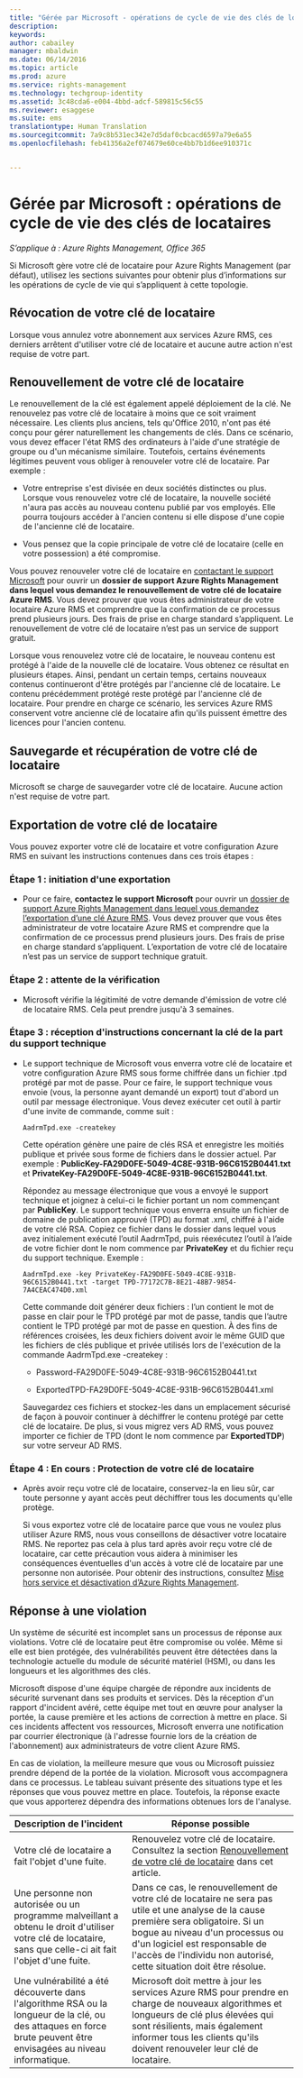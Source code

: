 ```yaml
---
title: "Gérée par Microsoft - opérations de cycle de vie des clés de locataires | Azure RMS"
description: 
keywords: 
author: cabailey
manager: mbaldwin
ms.date: 06/14/2016
ms.topic: article
ms.prod: azure
ms.service: rights-management
ms.technology: techgroup-identity
ms.assetid: 3c48cda6-e004-4bbd-adcf-589815c56c55
ms.reviewer: esaggese
ms.suite: ems
translationtype: Human Translation
ms.sourcegitcommit: 7a9c8b531ec342e7d5daf0cbcacd6597a79e6a55
ms.openlocfilehash: feb41356a2ef074679e60ce4bb7b1d6ee910371c


---
```



# Gérée par Microsoft : opérations de cycle de vie des clés de locataires

*S’applique à : Azure Rights Management, Office 365*

Si Microsoft gère votre clé de locataire pour Azure Rights Management (par défaut), utilisez les sections suivantes pour obtenir plus d’informations sur les opérations de cycle de vie qui s’appliquent à cette topologie.

## Révocation de votre clé de locataire
Lorsque vous annulez votre abonnement aux services Azure RMS, ces derniers arrêtent d'utiliser votre clé de locataire et aucune autre action n'est requise de votre part.

## Renouvellement de votre clé de locataire
Le renouvellement de la clé est également appelé déploiement de la clé. Ne renouvelez pas votre clé de locataire à moins que ce soit vraiment nécessaire. Les clients plus anciens, tels qu'Office 2010, n'ont pas été conçu pour gérer naturellement les changements de clés. Dans ce scénario, vous devez effacer l'état RMS des ordinateurs à l'aide d'une stratégie de groupe ou d'un mécanisme similaire. Toutefois, certains événements légitimes peuvent vous obliger à renouveler votre clé de locataire. Par exemple :

-   Votre entreprise s'est divisée en deux sociétés distinctes ou plus. Lorsque vous renouvelez votre clé de locataire, la nouvelle société n'aura pas accès au nouveau contenu publié par vos employés. Elle pourra toujours accéder à l'ancien contenu si elle dispose d'une copie de l'ancienne clé de locataire.

-   Vous pensez que la copie principale de votre clé de locataire (celle en votre possession) a été compromise.

Vous pouvez renouveler votre clé de locataire en [contactant le support Microsoft](../get-started/information-support.md#to-contact-microsoft-support) pour ouvrir un **dossier de support Azure Rights Management dans lequel vous demandez le renouvellement de votre clé de locataire Azure RMS**. Vous devez prouver que vous êtes administrateur de votre locataire Azure RMS et comprendre que la confirmation de ce processus prend plusieurs jours. Des frais de prise en charge standard s’appliquent. Le renouvellement de votre clé de locataire n’est pas un service de support gratuit.

Lorsque vous renouvelez votre clé de locataire, le nouveau contenu est protégé à l'aide de la nouvelle clé de locataire. Vous obtenez ce résultat en plusieurs étapes. Ainsi, pendant un certain temps, certains nouveaux contenus continueront d'être protégés par l'ancienne clé de locataire. Le contenu précédemment protégé reste protégé par l'ancienne clé de locataire. Pour prendre en charge ce scénario, les services Azure RMS conservent votre ancienne clé de locataire afin qu'ils puissent émettre des licences pour l'ancien contenu.

## Sauvegarde et récupération de votre clé de locataire
Microsoft se charge de sauvegarder votre clé de locataire. Aucune action n'est requise de votre part.

## Exportation de votre clé de locataire
Vous pouvez exporter votre clé de locataire et votre configuration Azure RMS en suivant les instructions contenues dans ces trois étapes :

### Étape 1 : initiation d'une exportation

-   Pour ce faire, **contactez le support Microsoft** pour ouvrir un [dossier de support Azure Rights Management dans lequel vous demandez l’exportation d’une clé Azure RMS](../get-started/information-support.md#to-contact-microsoft-support). Vous devez prouver que vous êtes administrateur de votre locataire Azure RMS et comprendre que la confirmation de ce processus prend plusieurs jours. Des frais de prise en charge standard s’appliquent. L’exportation de votre clé de locataire n’est pas un service de support technique gratuit.

### Étape 2 : attente de la vérification

-   Microsoft vérifie la légitimité de votre demande d'émission de votre clé de locataire RMS. Cela peut prendre jusqu'à 3 semaines.

### Étape 3 : réception d'instructions concernant la clé de la part du support technique

-   Le support technique de Microsoft vous enverra votre clé de locataire et votre configuration Azure RMS sous forme chiffrée dans un fichier .tpd protégé par mot de passe. Pour ce faire, le support technique vous envoie (vous, la personne ayant demandé un export) tout d'abord un outil par message électronique. Vous devez exécuter cet outil à partir d'une invite de commande, comme suit :

    ```
    AadrmTpd.exe -createkey
    ```
    Cette opération génère une paire de clés RSA et enregistre les moitiés publique et privée sous forme de fichiers dans le dossier actuel. Par exemple : **PublicKey-FA29D0FE-5049-4C8E-931B-96C6152B0441.txt** et **PrivateKey-FA29D0FE-5049-4C8E-931B-96C6152B0441.txt**.

    Répondez au message électronique que vous a envoyé le support technique et joignez à celui-ci le fichier portant un nom commençant par **PublicKey**. Le support technique vous enverra ensuite un fichier de domaine de publication approuvé (TPD) au format .xml, chiffré à l'aide de votre clé RSA. Copiez ce fichier dans le dossier dans lequel vous avez initialement exécuté l’outil AadrmTpd, puis réexécutez l’outil à l’aide de votre fichier dont le nom commence par **PrivateKey** et du fichier reçu du support technique. Exemple :

    ```
    AadrmTpd.exe -key PrivateKey-FA29D0FE-5049-4C8E-931B-96C6152B0441.txt -target TPD-77172C7B-8E21-48B7-9854-7A4CEAC474D0.xml
    ```
    Cette commande doit générer deux fichiers : l’un contient le mot de passe en clair pour le TPD protégé par mot de passe, tandis que l’autre contient le TPD protégé par mot de passe en question. À des fins de références croisées, les deux fichiers doivent avoir le même GUID que les fichiers de clés publique et privée utilisés lors de l'exécution de la commande AadrmTpd.exe -createkey :

    -   Password-FA29D0FE-5049-4C8E-931B-96C6152B0441.txt

    -   ExportedTPD-FA29D0FE-5049-4C8E-931B-96C6152B0441.xml

    Sauvegardez ces fichiers et stockez-les dans un emplacement sécurisé de façon à pouvoir continuer à déchiffrer le contenu protégé par cette clé de locataire. De plus, si vous migrez vers AD RMS, vous pouvez importer ce fichier de TPD (dont le nom commence par **ExportedTDP**) sur votre serveur AD RMS.

### Étape 4 : En cours : Protection de votre clé de locataire

-   Après avoir reçu votre clé de locataire, conservez-la en lieu sûr, car toute personne y ayant accès peut déchiffrer tous les documents qu'elle protège.

    Si vous exportez votre clé de locataire parce que vous ne voulez plus utiliser Azure RMS, nous vous conseillons de désactiver votre locataire RMS. Ne reportez pas cela à plus tard après avoir reçu votre clé de locataire, car cette précaution vous aidera à minimiser les conséquences éventuelles d'un accès à votre clé de locataire par une personne non autorisée. Pour obtenir des instructions, consultez [Mise hors service et désactivation d’Azure Rights Management](decommission-deactivate.md).

## Réponse à une violation
Un système de sécurité est incomplet sans un processus de réponse aux violations. Votre clé de locataire peut être compromise ou volée. Même si elle est bien protégée, des vulnérabilités peuvent être détectées dans la technologie actuelle du module de sécurité matériel (HSM), ou dans les longueurs et les algorithmes des clés.

Microsoft dispose d'une équipe chargée de répondre aux incidents de sécurité survenant dans ses produits et services. Dès la réception d'un rapport d'incident avéré, cette équipe met tout en œuvre pour analyser la portée, la cause première et les actions de correction à mettre en place. Si ces incidents affectent vos ressources, Microsoft enverra une notification par courrier électronique (à l'adresse fournie lors de la création de l'abonnement) aux administrateurs de votre client Azure RMS.

En cas de violation, la meilleure mesure que vous ou Microsoft puissiez prendre dépend de la portée de la violation. Microsoft vous accompagnera dans ce processus. Le tableau suivant présente des situations type et les réponses que vous pouvez mettre en place. Toutefois, la réponse exacte que vous apporterez dépendra des informations obtenues lors de l'analyse.

|Description de l'incident|Réponse possible|
|------------------------|-------------------|
|Votre clé de locataire a fait l'objet d'une fuite.|Renouvelez votre clé de locataire. Consultez la section [Renouvellement de votre clé de locataire](operations-microsoft-managed-tenant-key.md#re-key-your-tenant-key) dans cet article.|
|Une personne non autorisée ou un programme malveillant a obtenu le droit d'utiliser votre clé de locataire, sans que celle-ci ait fait l'objet d'une fuite.|Dans ce cas, le renouvellement de votre clé de locataire ne sera pas utile et une analyse de la cause première sera obligatoire. Si un bogue au niveau d'un processus ou d'un logiciel est responsable de l'accès de l'individu non autorisé, cette situation doit être résolue.|
|Une vulnérabilité a été découverte dans l'algorithme RSA ou la longueur de la clé, ou des attaques en force brute peuvent être envisagées au niveau informatique.|Microsoft doit mettre à jour les services Azure RMS pour prendre en charge de nouveaux algorithmes et longueurs de clé plus élevées qui sont résilients, mais également informer tous les clients qu'ils doivent renouveler leur clé de locataire.|





<!--HONumber=Jun16_HO4-->


